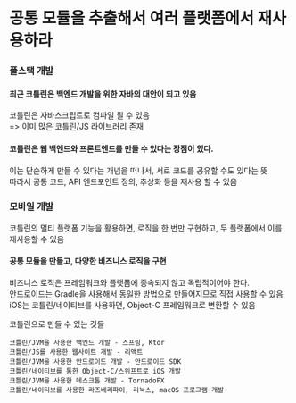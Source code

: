 # 공통 모듈을 추출해서 여러 플랫폼에서 재사용하라

### 풀스택 개발

#### 최근 코틀린은 백엔드 개발을 위한 자바의 대안이 되고 있음

코틀린은 자바스크립트로 컴파일 될 수 있음 \
&#x20; \=> 이미 많은 코틀린/JS 라이브러리 존재

#### 코틀린은 웹 백엔드와 프론트엔드를 만들 수 있다는 장점이 있다.

이는 단순하게 만들 수 있다는 개념을 떠나서, 서로 코드를 공유할 수도 있다는 뜻\
따라서 공통 코드, API 엔드포인트 정의, 추상화 등을 재사용 할 수 있음

### 모바일 개발

코틀린의 멀티 플랫폼 기능을 활용하면, 로직을 한 번만 구현하고, 두 플랫폼에서 이를 재사용할 수 있음

#### 공통 모듈을 만들고, 다양한 비즈니스 로직을 구현

비즈니스 로직은 프레임워크와 플랫폼에 종속되지 않고 독립적이어야 한다.\
안드로이드는 Gradle을 사용해서 동일한 방법으로 만들어지므로 직접 사용할 수 있음\
iOS는 코틀린/네이티브를 사용하면,  Object-C 프레임워크로 변환할 수 있음

코틀린으로 만들 수 있는 것들

```
코틀린/JVM을 사용한 백엔드 개발 - 스프링, Ktor
코틀린/JS를 사용한 웹사이트 개발 - 리액트
코틀린/JVM을 사용한 안드로이드 개발 - 안드로이드 SDK
코틀린/네이티브를 통한 Object-C/스위프트로 iOS 개발
코틀린/JVM을 사용한 데스크톱 개발 - TornadoFX
코틀린/네이티브를 사용한 라즈베리파이, 리눅스, macOS 프로그램 개발
```
